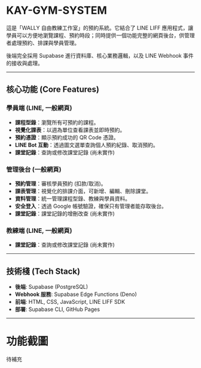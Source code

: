 # KAY-GYM-SYSTEM

這是「WALLY 自由教練工作室」的預約系統。它結合了 LINE LIFF 應用程式，讓學員可以方便地瀏覽課程、預約時段；同時提供一個功能完整的網頁後台，供管理者處理預約、排課與學員管理。

後端完全採用 Supabase 進行資料庫、核心業務邏輯，以及 LINE Webhook 事件的接收與處理。

---

## 核心功能 (Core Features)

### 學員端 (LINE, 一般網頁)
*   **課程型錄**：瀏覽所有可預約的課程。
*   **視覺化課表**：以週為單位查看課表並即時預約。
*   **預約憑證**：顯示預約成功的 QR Code 憑證。
*   **LINE Bot 互動**：透過圖文選單查詢個人預約紀錄、取消預約。
*   **課堂記錄**：查詢或修改課堂記錄 (尚未實作)

### 管理後台 (一般網頁)
*   **預約管理**：審核學員預約 (扣款/取消)。
*   **課表管理**：視覺化的排課介面，可新增、編輯、刪除課堂。
*   **資料管理**：統一管理課程型錄、教練與學員資料。
*   **安全登入**：透過 Google 帳號驗證，確保只有管理者能存取後台。
*   **課堂記錄**：課堂記錄的增刪改查 (尚未實作)

### 教練端 (LINE, 一般網頁)
*   **課堂記錄**：查詢或修改課堂記錄 (尚未實作)

---

## 技術棧 (Tech Stack)

*   **後端**: Supabase (PostgreSQL)
*   **Webhook 服務**: Supabase Edge Functions (Deno)
*   **前端**: HTML, CSS, JavaScript, LINE LIFF SDK
*   **部署**: Supabase CLI, GitHub Pages

---

# 功能截圖

待補充
